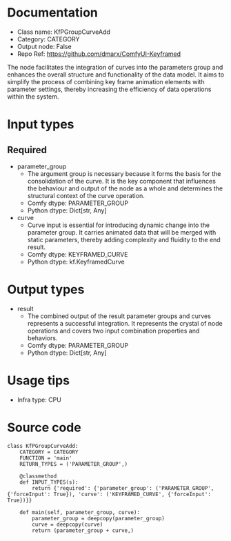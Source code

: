 # Documentation
- Class name: KfPGroupCurveAdd
- Category: CATEGORY
- Output node: False
- Repo Ref: https://github.com/dmarx/ComfyUI-Keyframed

The node facilitates the integration of curves into the parameters group and enhances the overall structure and functionality of the data model. It aims to simplify the process of combining key frame animation elements with parameter settings, thereby increasing the efficiency of data operations within the system.

# Input types
## Required
- parameter_group
    - The argument group is necessary because it forms the basis for the consolidation of the curve. It is the key component that influences the behaviour and output of the node as a whole and determines the structural context of the curve operation.
    - Comfy dtype: PARAMETER_GROUP
    - Python dtype: Dict[str, Any]
- curve
    - Curve input is essential for introducing dynamic change into the parameter group. It carries animated data that will be merged with static parameters, thereby adding complexity and fluidity to the end result.
    - Comfy dtype: KEYFRAMED_CURVE
    - Python dtype: kf.KeyframedCurve

# Output types
- result
    - The combined output of the result parameter groups and curves represents a successful integration. It represents the crystal of node operations and covers two input combination properties and behaviors.
    - Comfy dtype: PARAMETER_GROUP
    - Python dtype: Dict[str, Any]

# Usage tips
- Infra type: CPU

# Source code
```
class KfPGroupCurveAdd:
    CATEGORY = CATEGORY
    FUNCTION = 'main'
    RETURN_TYPES = ('PARAMETER_GROUP',)

    @classmethod
    def INPUT_TYPES(s):
        return {'required': {'parameter_group': ('PARAMETER_GROUP', {'forceInput': True}), 'curve': ('KEYFRAMED_CURVE', {'forceInput': True})}}

    def main(self, parameter_group, curve):
        parameter_group = deepcopy(parameter_group)
        curve = deepcopy(curve)
        return (parameter_group + curve,)
```